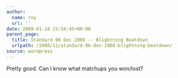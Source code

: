 ```yaml
---
author:
  name: roy
  url: ''
date: 2009-01-18 22:54:45+00:00
parent_page:
  title: Standard 06 Dec 2008 -- Blightning Beatdown
  urlpath: /2008/12/standard-06-dec-2008-blightning-beatdown/
source: wordpress
---
```


Pretty good. Can I know what matchups you won/lost?